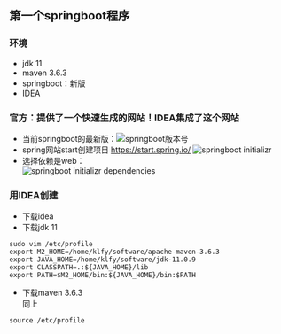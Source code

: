 ## 第一个springboot程序
### 环境
- jdk 11
- maven 3.6.3
- springboot：新版
- IDEA
### 官方：提供了一个快速生成的网站！IDEA集成了这个网站
- 当前springboot的最新版：![][springboot-version]
- spring网站start创建项目 https://start.spring.io/
![][springboot-initializr]
- 选择依赖是web：  
![][springboot-initializr-dependencies]

### 用IDEA创建
- 下载idea
- 下载jdk 11  
```shell
sudo vim /etc/profile  
export M2_HOME=/home/klfy/software/apache-maven-3.6.3  
export JAVA_HOME=/home/klfy/software/jdk-11.0.9  
export CLASSPATH=.:${JAVA_HOME}/lib  
export PATH=$M2_HOME/bin:${JAVA_HOME}/bin:$PATH  
```
- 下载maven 3.6.3  
同上
```shell
source /etc/profile
```














[springboot-version]:/image/springboot_version.jpg "springboot版本号"
[springboot-initializr]:/image/springboot-initializr.jpg "springboot initializr"
[springboot-initializr-dependencies]:/image/springboot-initializr-dependencies.jpg "springboot initializr dependencies"
